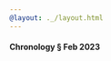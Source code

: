 ```yaml
---
@layout: ._/layout.html
---
```

#### Chronology § Feb 2023

<!-- @include 2023/02/whats-our-problem.md @layout: ._/article.html -->
